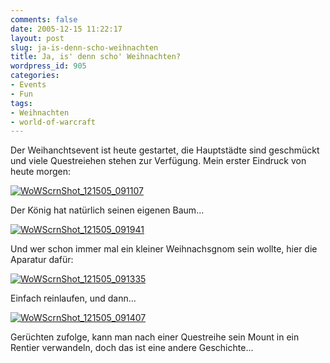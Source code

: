 ```yaml
---
comments: false
date: 2005-12-15 11:22:17
layout: post
slug: ja-is-denn-scho-weihnachten
title: Ja, is' denn scho' Weihnachten?
wordpress_id: 905
categories:
- Events
- Fun
tags:
- Weihnachten
- world-of-warcraft
---
```


Der Weihanchtsevent ist heute gestartet, die Hauptstädte sind geschmückt und viele Questreiehen stehen zur Verfügung. Mein erster Eindruck von heute morgen:

[![WoWScrnShot_121505_091107](http://static.flickr.com/34/73754365_b295ceffdd.jpg)](http://www.flickr.com/photos/walsweer/73754365/)

Der König hat natürlich seinen eigenen Baum...

[![WoWScrnShot_121505_091941](http://static.flickr.com/34/73754388_3936897bd2.jpg)](http://www.flickr.com/photos/walsweer/73754388/)

Und wer schon immer mal ein kleiner Weihnachsgnom sein wollte, hier die Aparatur dafür:

[![WoWScrnShot_121505_091335](http://static.flickr.com/35/73754373_ed631dcb87.jpg)](http://www.flickr.com/photos/walsweer/73754373/)

Einfach reinlaufen, und dann...

[![WoWScrnShot_121505_091407](http://static.flickr.com/20/73754385_d685afc00e.jpg)](http://www.flickr.com/photos/walsweer/73754385/)

Gerüchten zufolge, kann man nach einer Questreihe sein Mount in ein Rentier verwandeln, doch das ist eine andere Geschichte...
